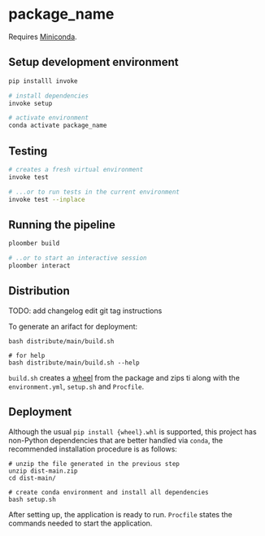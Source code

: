 # package_name

Requires [Miniconda](https://docs.conda.io/en/latest/miniconda.html).

## Setup development environment

```sh
pip installl invoke

# install dependencies
invoke setup

# activate environment
conda activate package_name
```

## Testing

```sh
# creates a fresh virtual environment
invoke test

# ...or to run tests in the current environment
invoke test --inplace
```

## Running the pipeline

```sh
ploomber build

# ..or to start an interactive session
ploomber interact
```

## Distribution

TODO: add changelog edit git tag instructions

To generate an arifact for deployment:

```
bash distribute/main/build.sh

# for help
bash distribute/main/build.sh --help
```

`build.sh` creates a [wheel](https://packaging.python.org/glossary/) from the package and zips ti along with the `environment.yml`, `setup.sh` and `Procfile`.

## Deployment


Although the usual `pip install {wheel}.whl` is supported, this project has non-Python dependencies that are better handled via `conda`, the recommended installation procedure is as follows:

```
# unzip the file generated in the previous step
unzip dist-main.zip
cd dist-main/

# create conda environment and install all dependencies
bash setup.sh
```

After setting up, the application is ready to run. `Procfile` states the commands needed to start the application.


